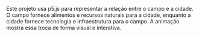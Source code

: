 Este projeto usa p5.js para representar a relação entre o campo e a cidade. O campo fornece alimentos e recursos naturais para a cidade, 
enquanto a cidade fornece tecnologia e infraestrutura para o campo. A animação mostra essa troca de forma visual e interativa.
